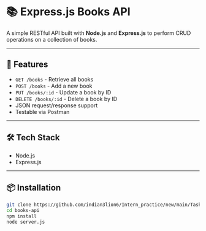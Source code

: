 # 📚 Express.js Books API

A simple RESTful API built with **Node.js** and **Express.js** to perform CRUD operations on a collection of books.

---

## 🚀 Features

- `GET /books` - Retrieve all books
- `POST /books` - Add a new book
- `PUT /books/:id` - Update a book by ID
- `DELETE /books/:id` - Delete a book by ID
- JSON request/response support
- Testable via Postman

---

## 🛠️ Tech Stack

- Node.js
- Express.js

---

## 📦 Installation

```bash
git clone https://github.com/indian3lion6/Intern_practice/new/main/Task3
cd books-api
npm install
node server.js
